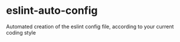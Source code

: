 # eslint-auto-config
Automated creation of the eslint config file, according to your current coding style
